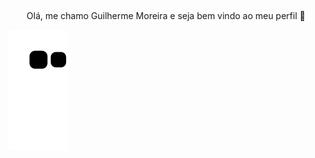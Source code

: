 ##

<p align="center">Olá, me chamo Guilherme Moreira e seja bem vindo ao meu perfil 👋</p>


![Snake animation](https://github.com/remix-pc/remix-pc/blob/output/github-contribution-grid-snake.svg)


